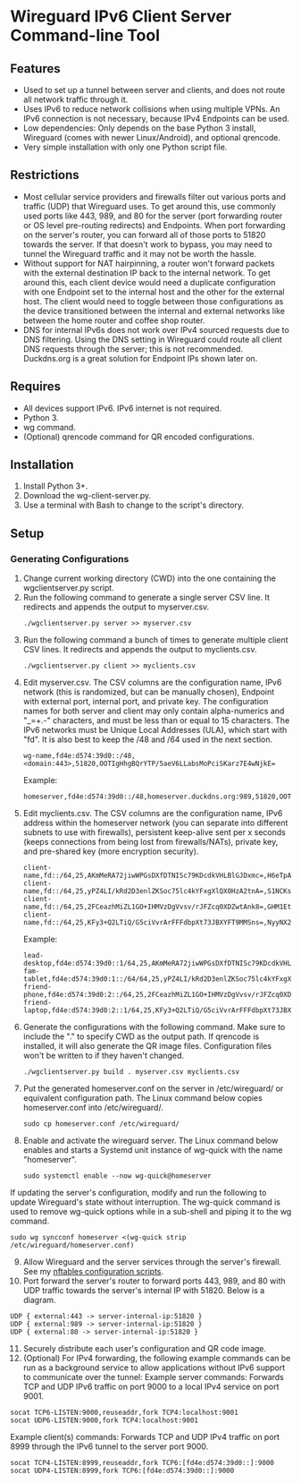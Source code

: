 # Wireguard IPv6 Client Server Command-line Tool

## Features
* Used to set up a tunnel between server and clients, and does not route all network traffic through it.
* Uses IPv6 to reduce network collisions when using multiple VPNs. An IPv6 connection is not necessary, because IPv4 Endpoints can be used.
* Low dependencies: Only depends on the base Python 3 install, Wireguard (comes with newer Linux/Android), and optional qrencode.
* Very simple installation with only one Python script file.

## Restrictions
* Most cellular service providers and firewalls filter out various ports and traffic (UDP) that Wireguard uses. To get around this, use commonly used ports like 443, 989, and 80 for the server (port forwarding router or OS level pre-routing redirects) and Endpoints. When port forwarding on the server's router, you can forward all of those ports to 51820 towards the server. If that doesn't work to bypass, you may need to tunnel the Wireguard traffic and it may not be worth the hassle.
* Without support for NAT hairpinning, a router won't forward packets with the external destination IP back to the internal network. To get around this, each client device would need a duplicate configuration with one Endpoint set to the internal host and the other for the external host. The client would need to toggle between those configurations as the device transitioned between the internal and external networks like between the home router and coffee shop router.
* DNS for internal IPv6s does not work over IPv4 sourced requests due to DNS filtering. Using the DNS setting in Wireguard could route all client DNS requests through the server; this is not recommended. Duckdns.org is a great solution for Endpoint IPs shown later on.

## Requires
* All devices support IPv6. IPv6 internet is not required.
* Python 3.
* wg command.
* (Optional) qrencode command for QR encoded configurations.

## Installation
1. Install Python 3+.
2. Download the wg-client-server.py.
3. Use a terminal with Bash to change to the script's directory.

## Setup
### Generating Configurations
1. Change current working directory (CWD) into the one containing the wgclientserver.py script.
2. Run the following command to generate a single server CSV line. It redirects and appends the output to myserver.csv.
   ```
   ./wgclientserver.py server >> myserver.csv
   ```
3. Run the following command a bunch of times to generate multiple client CSV lines. It redirects and appends the output to myclients.csv.
   ```
   ./wgclientserver.py client >> myclients.csv
   ```
4. Edit myserver.csv. The CSV columns are the configuration name, IPv6 network (this is randomized, but can be manually chosen), Endpoint with external port, internal port, and private key. The configuration names for both server and client may only contain alpha-numerics and "_=+.-" characters, and must be less than or equal to 15 characters. The IPv6 networks must be Unique Local Addresses (ULA), which start with "fd". It is also best to keep the /48 and /64 used in the next section.
   ```
   wg-name,fd4e:d574:39d0::/48,<domain:443>,51820,OOTIgHhgBQrYTP/5aeV6LLabsMoPciSKarz7E4wNjkE=
   ```
   Example:
   ```
   homeserver,fd4e:d574:39d0::/48,homeserver.duckdns.org:989,51820,OOTIgHhgBQrYTP/5aeV6LLabsMoPciSKarz7E4wNjkE=
   ```
5. Edit myclients.csv. The CSV columns are the configuration name, IPv6 address within the homeserver network (you can separate into different subnets to use with firewalls), persistent keep-alive sent per x seconds (keeps connections from being lost from firewalls/NATs), private key, and pre-shared key (more encryption security).
   ```
   client-name,fd::/64,25,AKmMeRA72jiwWPGsDXfDTNISc79KDcdkVHLBlGJDxmc=,H6eTpAPpnkKMXw9yVf6EOYfIi47VbrbrFb2aqu7vtas=
   client-name,fd::/64,25,yPZ4LI/kRd2D3enlZKSoc75lc4kYFxgXlQX0HzA2tnA=,S1NCKs9i+Ycfg/Q9kk788kPueuM+pD6sB7wnp+ioas4=
   client-name,fd::/64,25,2FCeazhMiZL1GO+IHMVzDgVvsv/rJFZcq0XDZwtAnk8=,GHM1EtQMCYvFzkSPdlnGRz8IvpkUS0fyYkkvqEbwcJI=
   client-name,fd::/64,25,KFy3+Q2LTiQ/G5ciVvrArFFFdbpXt73JBXYFT9MMSns=,NyyNX2yrhItvz6y1b0X7hHavlHVMCfqz28QBWgpf44E=
   ```
   Example:
   ```
   lead-desktop,fd4e:d574:39d0::1/64,25,AKmMeRA72jiwWPGsDXfDTNISc79KDcdkVHLBlGJDxmc=,H6eTpAPpnkKMXw9yVf6EOYfIi47VbrbrFb2aqu7vtas=
   fam-tablet,fd4e:d574:39d0:1::/64/64,25,yPZ4LI/kRd2D3enlZKSoc75lc4kYFxgXlQX0HzA2tnA=,S1NCKs9i+Ycfg/Q9kk788kPueuM+pD6sB7wnp+ioas4=
   friend-phone,fd4e:d574:39d0:2::/64,25,2FCeazhMiZL1GO+IHMVzDgVvsv/rJFZcq0XDZwtAnk8=,GHM1EtQMCYvFzkSPdlnGRz8IvpkUS0fyYkkvqEbwcJI=
   friend-laptop,fd4e:d574:39d0:2::1/64,25,KFy3+Q2LTiQ/G5ciVvrArFFFdbpXt73JBXYFT9MMSns=,NyyNX2yrhItvz6y1b0X7hHavlHVMCfqz28QBWgpf44E=
   ```
6. Generate the configurations with the following command. Make sure to include the "." to specify CWD as the output path. If qrencode is installed, it will also generate the QR image files. Configuration files won't be written to if they haven't changed.
   ```
   ./wgclientserver.py build . myserver.csv myclients.csv
   ```
7. Put the generated homeserver.conf on the server in /etc/wireguard/ or equivalent configuration path. The Linux command below copies homeserver.conf into /etc/wireguard/.
   ```
   sudo cp homeserver.conf /etc/wireguard/
   ```
8. Enable and activate the wireguard server. The Linux command below enables and starts a Systemd unit instance of wg-quick with the name "homeserver".
   ```
   sudo systemctl enable --now wg-quick@homeserver
   ```
If updating the server's configuration, modify and run the following to update Wireguard's state without interruption. The wg-quick command is used to remove wg-quick options while in a sub-shell and piping it to the wg command.
   ```
   sudo wg syncconf homeserver <(wg-quick strip /etc/wireguard/homeserver.conf)
   ```
9. Allow Wireguard and the server services through the server's firewall. See my [nftables configuration scripts](https://github.com/dkameoka/nftables-template).
10. Port forward the server's router to forward ports 443, 989, and 80 with UDP traffic towards the server's internal IP with 51820. Below is a diagram.
   ```
   UDP { external:443 -> server-internal-ip:51820 }
   UDP { external:989 -> server-internal-ip:51820 }
   UDP { external:80 -> server-internal-ip:51820 }
   ```
11. Securely distribute each user's configuration and QR code image.
12. (Optional) For IPv4 forwarding, the following example commands can be run as a background service to allow applications without IPv6 support to communicate over the tunnel:
   Example server commands: Forwards TCP and UDP IPv6 traffic on port 9000 to a local IPv4 service on port 9001.
   ```
   socat TCP6-LISTEN:9000,reuseaddr,fork TCP4:localhost:9001
   socat UDP6-LISTEN:9000,fork TCP4:localhost:9001
   ```

   Example client(s) commands: Forwards TCP and UDP IPv4 traffic on port 8999 through the IPv6 tunnel to the server port 9000.
   ```
   socat TCP4-LISTEN:8999,reuseaddr,fork TCP6:[fd4e:d574:39d0::]:9000
   socat UDP4-LISTEN:8999,fork TCP6:[fd4e:d574:39d0::]:9000
   ```

